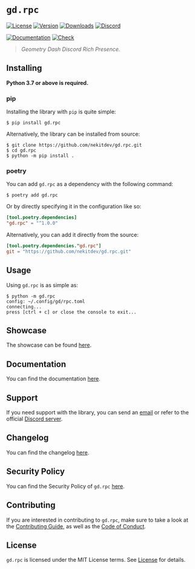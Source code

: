 # `gd.rpc`

[![License][License Badge]][License]
[![Version][Version Badge]][Package]
[![Downloads][Downloads Badge]][Package]
[![Discord][Discord Badge]][Discord]

[![Documentation][Documentation Badge]][Documentation]
[![Check][Check Badge]][Actions]

> *Geometry Dash Discord Rich Presence.*

## Installing

**Python 3.7 or above is required.**

### pip

Installing the library with `pip` is quite simple:

```console
$ pip install gd.rpc
```

Alternatively, the library can be installed from source:

```console
$ git clone https://github.com/nekitdev/gd.rpc.git
$ cd gd.rpc
$ python -m pip install .
```

### poetry

You can add `gd.rpc` as a dependency with the following command:

```console
$ poetry add gd.rpc
```

Or by directly specifying it in the configuration like so:

```toml
[tool.poetry.dependencies]
"gd.rpc" = "^1.0.0"
```

Alternatively, you can add it directly from the source:

```toml
[tool.poetry.dependencies."gd.rpc"]
git = "https://github.com/nekitdev/gd.rpc.git"
```

## Usage

Using `gd.rpc` is as simple as:

```console
$ python -m gd.rpc
config: ~/.config/gd/rpc.toml
connecting...
press [ctrl + c] or close the console to exit...
```

## Showcase

The showcase can be found [here][Showcase].

## Documentation

You can find the documentation [here][Documentation].

## Support

If you need support with the library, you can send an [email][Email]
or refer to the official [Discord server][Discord].

## Changelog

You can find the changelog [here][Changelog].

## Security Policy

You can find the Security Policy of `gd.rpc` [here][Security].

## Contributing

If you are interested in contributing to `gd.rpc`, make sure to take a look at the
[Contributing Guide][Contributing Guide], as well as the [Code of Conduct][Code of Conduct].

## License

`gd.rpc` is licensed under the MIT License terms. See [License][License] for details.

[Email]: mailto:support@nekit.dev

[Discord]: https://nekit.dev/discord

[Actions]: https://github.com/nekitdev/gd.rpc/actions

[Showcase]: https://youtube.com/watch?v=-L3SW8MbduQ

[Changelog]: https://github.com/nekitdev/gd.rpc/blob/main/CHANGELOG.md
[Code of Conduct]: https://github.com/nekitdev/gd.rpc/blob/main/CODE_OF_CONDUCT.md
[Contributing Guide]: https://github.com/nekitdev/gd.rpc/blob/main/CONTRIBUTING.md
[Security]: https://github.com/nekitdev/gd.rpc/blob/main/SECURITY.md

[License]: https://github.com/nekitdev/gd.rpc/blob/main/LICENSE

[Package]: https://pypi.org/project/gd.rpc
[Documentation]: https://nekitdev.github.io/gd.rpc

[Discord Badge]: https://img.shields.io/badge/chat-discord-5865f2
[License Badge]: https://img.shields.io/pypi/l/gd.rpc
[Version Badge]: https://img.shields.io/pypi/v/gd.rpc
[Downloads Badge]: https://img.shields.io/pypi/dm/gd.rpc

[Documentation Badge]: https://github.com/nekitdev/gd.rpc/workflows/docs/badge.svg
[Check Badge]: https://github.com/nekitdev/gd.rpc/workflows/check/badge.svg

